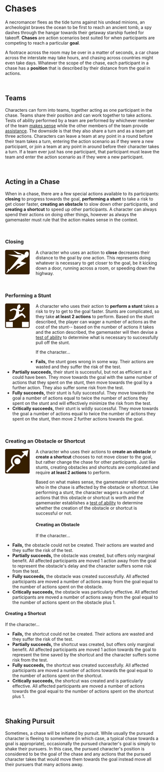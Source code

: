 # Chases

A necromancer flees as the tide turns against his undead minions, an archeologist braves the ocean to be first to reach an ancient tomb, a spy dashes through the hangar towards their getaway starship fueled for takeoff. **Chases** are action scenarios best suited for when participants are competing to reach a particular **goal**.

A footrace across the room may be over in a matter of seconds, a car chase across the interstate may take hours, and chasing across countries might even take days. Whatever the scope of the chase, each participant in a chase has a **position** that is described by their distance from the goal in actions.

<br/>

## Teams

Characters can form into teams, together acting as one participant in the chase. Teams share their position and can work together to take actions. Tests of ability performed by a team are performed by whichever member of the team [makes sense](../getting_started/dice.md#narrative-truth) while the other members of the team provide [assistance](tests.md#assisting). The downside is that they also share a turn and as a team get three actions. Characters can leave a team at any point in a round before their team takes a turn, entering the action scenario as if they were a new participant, or join a team at any point in around before their character takes a turn. If a team ever just has one participant, that participant must leave the team and enter the action scenario as if they were a new participant.

<br/>

## Acting in a Chase

When in a chase, there are a few special actions available to its participants: **closing** to progress towards the goal, **performing a stunt** to take a risk to get closer faster, **creating an obstacle** to slow down other participants, and **creating a shortcut** to speed up other participants. A character can always spend their actions on doing other things, however as always the gamemaster must rule that the action makes sense in the context.

<br/>

### Closing

<img height=80px width=80px src="/icons/close.png" style="float: left; margin-right: 20px;">A character who uses an action to **close** decreases their distance to the goal by one action. This represents doing whatever is necessary to get closer to the goal, be it kicking down a door, running across a room, or speeding down the highway.

<br/>

### Performing a Stunt

<img height=80px width=80px src="/icons/perform_stunt.png" style="float: left; margin-right: 20px; margin-bottom: 120px;">A character who uses their action to **perform a stunt** takes a risk to try to get to the goal faster. Stunts are complicated, so they take **at least 2 actions** to perform. Based on the stunt described, the player can wager a number of actions as the cost of the stunt-- based on the number of actions it takes and the action described, the gamemaster will then devise a [test of ability](tests.md) to determine what is necessary to successfully pull off the stunt. 

If the character...

*   **Fails,** the stunt goes wrong in some way. Their actions are wasted and they suffer the risk of the test.
*   **Partially succeeds,** their stunt is successful, but not as efficient as it could have been. They move towards the goal with the same number of actions that they spent on the stunt, then move towards the goal by a further action. They also suffer some risk from the test.
*   **Fully succeeds,** their stunt is fully successful. They move towards the goal a number of actions equal to twice the number of actions they spent on the stunt and will effectively minimize the risk from the test.
*   **Critically succeeds,** their stunt is wildly successful. They move towards the goal a number of actions equal to twice the number of actions they spent on the stunt, then move 2 further actions towards the goal.

<br/>

### Creating an Obstacle or Shortcut

<img height=80px width=80px src="/icons/obstacle_shortcut.png" style="float: left; margin-right: 20px; margin-bottom: 200px;"> A character who uses their actions to **create an obstacle** or **create a shortcut** chooses to not move closer to the goal, but rather change the chase for other participants. Just like stunts, creating obstacles and shortcuts are complicated and require **at least 2 actions** to perform. 

Based on what makes sense, the gamemaster will determine who in the chase is affected by the obstacle or shortcut. Like performing a stunt, the character wagers a number of actions that this obstacle or shortcut is worth and the gamemaster establishes a [test of ability](tests.md) to determine whether the creation of the obstacle or shortcut is successful or not.

#### Creating an Obstacle

If the character...

*   **Fails,** the obstacle could not be created. Their actions are wasted and they suffer the risk of the test.
*   **Partially succeeds,** the obstacle was created, but offers only marginal benefit. All affected participants are moved 1 action away from the goal to represent the obstacle's delay and the character suffers some risk from the test.
*   **Fully succeeds,** the obstacle was created successfully. All affected participants are moved a number of actions away from the goal equal to the number of actions spent on the obstacle.
*   **Critically succeeds,** the obstacle was particularly effective. All affected participants are moved a number of actions away from the goal equal to the number of actions spent on the obstacle plus 1.

#### Creating a Shortcut

If the character...

*   **Fails,** the shortcut could not be created. Their actions are wasted and they suffer the risk of the test.
*   **Partially succeeds,** the shortcut was created, but offers only marginal benefit. All affected participants are moved 1 action towards the goal to represent the time saved by the shortcut and the character suffers some risk from the test.
*   **Fully succeeds,** the shortcut was created successfully. All affected participants are moved a number of actions towards the goal equal to the number of actions spent on the shortcut.
*   **Critically succeeds,** the shortcut was created and is particularly effective. All affected participants are moved a number of actions towards the goal equal to the number of actions spent on the shortcut plus 1.

<br/>

## Shaking Pursuit

Sometimes, a chase will be initiated by pursuit. While usually the pursued character is fleeing to somewhere (in which case, a typical chase towards a goal is appropriate), occasionally the pursued character's goal is simply to shake their pursuers. In this case, the pursued character's position is considered to be the goal of the chase and any actions that the pursued character takes that would move them towards the goal instead move all their pursuers that many actions away.